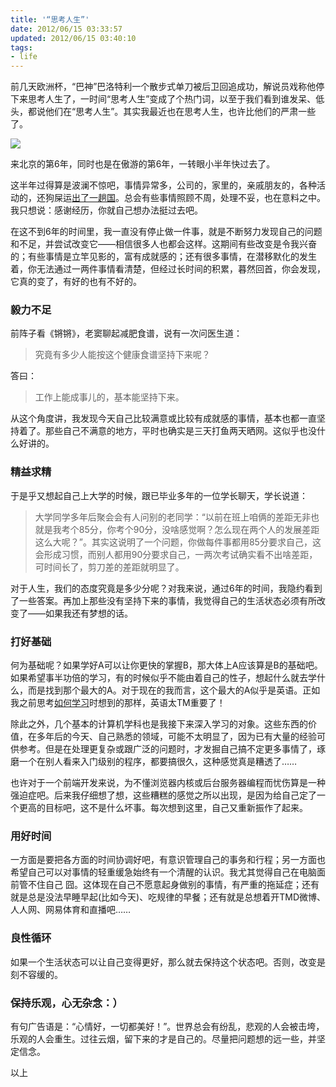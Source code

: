 ```yaml
---
title: '“思考人生”'
date: 2012/06/15 03:33:57
updated: 2012/06/15 03:40:10
tags:
- life
---
```


前几天欧洲杯，“巴神”巴洛特利一个散步式单刀被后卫回追成功，解说员戏称他停下来思考人生了，一时间“思考人生”变成了个热门词，以至于我们看到谁发呆、低头，都说他们在“思考人生”。其实我最近也在思考人生，也许比他们的严肃一些了。

![](http://jiongks-typecho.stor.sinaapp.com/usr/uploads/2012/06/1876065904.png)

来北京的第6年，同时也是在傲游的第6年，一转眼小半年快过去了。

这半年过得算是波澜不惊吧，事情异常多，公司的，家里的，亲戚朋友的，各种活动的，还狗屎运[出了一趟国](http://www.w3.org/QA/2012/06/interview_huawei_maxthon_qihoo.html)。总会有些事情照顾不周，处理不妥，也在意料之中。我只想说：感谢经历，你就自己想办法挺过去吧。

在这不到6年的时间里，我一直没有停止做一件事，就是不断努力发现自己的问题和不足，并尝试改变它——相信很多人也都会这样。这期间有些改变是令我兴奋的；有些事情是立竿见影的，富有成就感的；还有很多事情，在潜移默化的发生着，你无法通过一两件事情看清楚，但经过长时间的积累，暮然回首，你会发现，它真的变了，有好的也有不好的。

<!--more-->

### 毅力不足

前阵子看《锵锵》，老窦聊起减肥食谱，说有一次问医生道：

> 究竟有多少人能按这个健康食谱坚持下来呢？

答曰：

> 工作上能成事儿的，基本能坚持下来。

从这个角度讲，我发现今天自己比较满意或比较有成就感的事情，基本也都一直坚持着了。那些自己不满意的地方，平时也确实是三天打鱼两天晒网。这似乎也没什么好讲的。

### 精益求精

于是乎又想起自己上大学的时候，跟已毕业多年的一位学长聊天，学长说道：

> 大学同学多年后聚会会有人问别的老同学：“以前在班上咱俩的差距无非也就是我考个85分，你考个90分，没啥感觉啊？怎么现在两个人的发展差距这么大呢？”。其实这说明了一个问题，你做每件事都用85分要求自己，这会形成习惯，而别人都用90分要求自己，一两次考试确实看不出啥差距，可时间长了，剪刀差的差距就明显了。

对于人生，我们的态度究竟是多少分呢？对我来说，通过6年的时间，我隐约看到了一些答案。再加上那些没有坚持下来的事情，我觉得自己的生活状态必须有所改变了——如果我还有梦想的话。

### 打好基础

何为基础呢？如果学好A可以让你更快的掌握B，那大体上A应该算是B的基础吧。如果希望事半功倍的学习，有的时候似乎不能由着自己的性子，想起什么就去学什么，而是找到那个最大的A。对于现在的我而言，这个最大的A似乎是英语。正如我之前思考[如何学习](http://jiongks.sinaapp.com/blog/how-to-learn/)时想到的那样，英语太TM重要了！

除此之外，几个基本的计算机学科也是我接下来深入学习的对象。这些东西的价值，在多年后的今天、自己熟悉的领域，可能不太明显了，因为已有大量的经验可供参考。但是在处理更复杂或跟广泛的问题时，才发掘自己搞不定更多事情了，琢磨一个在别人看来入门级别的程序，都要搞很久，这种感觉真是糟透了……

也许对于一个前端开发来说，为不懂浏览器内核或后台服务器编程而忧伤算是一种强迫症吧。后来我仔细想了想，这些糟糕的感觉之所以出现，是因为给自己定了一个更高的目标吧，这不是什么坏事。每次想到这里，自己又重新振作了起来。

### 用好时间

一方面是要把各方面的时间协调好吧，有意识管理自己的事务和行程；另一方面也希望自己可以对事情的轻重缓急始终有一个清醒的认识。我尤其觉得自己在电脑面前管不住自己 囧。这体现在自己不愿意起身做别的事情，有严重的拖延症；还有就是总是没法早睡早起(比如今天)、吃规律的早餐；还有就是总想着开TMD微博、人人网、网易体育和直播吧……

### 良性循环

如果一个生活状态可以让自己变得更好，那么就去保持这个状态吧。否则，改变是刻不容缓的。

### 保持乐观，心无杂念：）

有句广告语是：“心情好，一切都美好！”。世界总会有纷乱，悲观的人会被击垮，乐观的人会重生。过往云烟，留下来的才是自己的。尽量把问题想的远一些，并坚定信念。

以上
